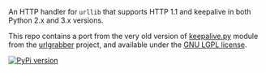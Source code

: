 An HTTP handler for `urllib` that supports HTTP 1.1 and keepalive in both Python 2.x and 3.x versions.

This repo contains a port from the very old version of 
[keepalive.py](http://yum.baseurl.org/gitweb?p=urlgrabber.git;a=blob;f=urlgrabber/keepalive.py;h=89ee97dfe2505ff0590e0a312e81f9daac6d9f77;hb=27878b9288fe8a6c6dc17168cdd1d288915929fe) 
module from the [urlgrabber](https://pypi.python.org/pypi/urlgrabber) project, 
and available under the [GNU LGPL license](http://www.gnu.org/licenses/lgpl-2.1.html).

[![PyPi version](https://badge.fury.io/py/keepalive.svg)](https://pypi.python.org/pypi/keepalive)

